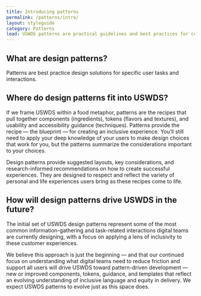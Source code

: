 ```yaml
---
title: Introducing patterns
permalink: /patterns/intro/
layout: styleguide
category: Patterns
lead: USWDS patterns are practical guidelines and best practices for common user interactions. 
---
```


## What are design patterns?
Patterns are best practice design solutions for specific user tasks and interactions. 

## Where do design patterns fit into USWDS?

If we frame USWDS within a food metaphor, patterns are the recipes that pull together components (ingredients), tokens (flavors and textures), and usability and accessibility guidance (techniques). Patterns provide the recipe — the blueprint — for creating an inclusive experience. You’ll still need to apply your deep knowledge of your users to make design choices that work for you, but the patterns summarize the considerations important to your choices. 

Design patterns provide suggested layouts, key considerations, and research-informed recommendations on how to create successful experiences. They are designed to respect and reflect the variety of personal and life experiences users bring as these recipes come to life.

## How will design patterns drive USWDS in the future?

The initial set of USWDS design patterns represent some of the most common information-gathering and task-related interactions digital teams are currently designing, with a focus on applying a lens of inclusivity to these customer experiences.

We believe this approach is just the beginning — and that our continued focus on understanding what digital teams need to reduce friction and support all users will drive USWDS toward pattern-driven development — new or improved components, tokens, guidance, and templates that reflect an evolving understanding of inclusive language and equity in delivery. We expect USWDS patterns to evolve just as this space does. 